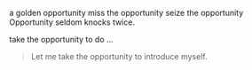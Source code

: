 
a golden opportunity
miss the opportunity
seize the opportunity
Opportunity seldom knocks twice.

take the opportunity to do ...
>Let me take the opportunity to introduce myself.
